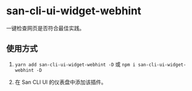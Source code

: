 # san-cli-ui-widget-webhint

一键检查网页是否符合最佳实践。

## 使用方式

1. `yarn add san-cli-ui-widget-webhint -D` 或 `npm i san-cli-ui-widget-webhint -D`

2. 在 San CLI UI 的仪表盘中添加该插件。
